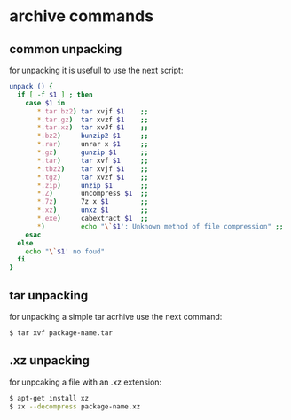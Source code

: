 # archive commands

## common unpacking
for unpacking it is usefull to use the next script:
```sh
unpack () {
  if [ -f $1 ] ; then
    case $1 in
       *.tar.bz2) tar xvjf $1    ;;
       *.tar.gz)  tar xvzf $1    ;;
       *.tar.xz)  tar xvJf $1    ;;
       *.bz2)     bunzip2 $1     ;;
       *.rar)     unrar x $1     ;;
       *.gz)      gunzip $1      ;;
       *.tar)     tar xvf $1     ;;
       *.tbz2)    tar xvjf $1    ;;
       *.tgz)     tar xvzf $1    ;;
       *.zip)     unzip $1       ;;
       *.Z)       uncompress $1  ;;
       *.7z)      7z x $1        ;;
       *.xz)      unxz $1        ;;
       *.exe)     cabextract $1  ;;	
       *)         echo "\`$1': Unknown method of file compression" ;;
    esac
  else
    echo "\`$1' no foud"
  fi
}
```


## tar unpacking
for unpacking a simple tar acrhive use the next command:
```sh
$ tar xvf package-name.tar
```


## .xz unpacking
for unpcaking a file with an .xz extension:
```sh
$ apt-get install xz
$ zx --decompress package-name.xz
```
 
